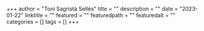 +++
author = "Toni Sagristà Sellés"
tilte = ""
description = ""
date = "2023-01-22"
linktitle = ""
featured = ""
featuredpath = ""
featuredalt = ""
categories = []
tags = []
+++
